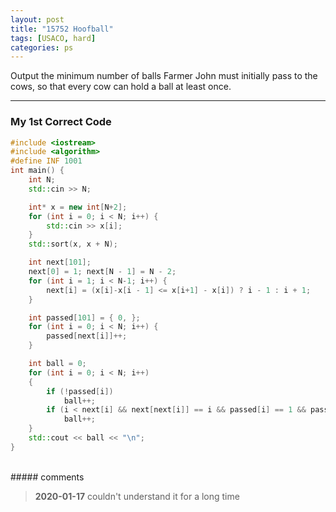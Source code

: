 ```yaml
---
layout: post
title: "15752 Hoofball"
tags: [USACO, hard]
categories: ps
---
```


Output the minimum number of balls Farmer John must initially pass to the cows, so that every cow can hold a ball at least once.

---

### My 1st Correct Code

```c++
#include <iostream>
#include <algorithm>
#define INF 1001
int main() {
	int N;
	std::cin >> N;

	int* x = new int[N+2];
	for (int i = 0; i < N; i++) {
		std::cin >> x[i];
	}
	std::sort(x, x + N);

	int next[101];
	next[0] = 1; next[N - 1] = N - 2;
	for (int i = 1; i < N-1; i++) {
		next[i] = (x[i]-x[i - 1] <= x[i+1] - x[i]) ? i - 1 : i + 1;
	}

	int passed[101] = { 0, };
	for (int i = 0; i < N; i++) {
		passed[next[i]]++;
	}

	int ball = 0;
	for (int i = 0; i < N; i++)
	{
		if (!passed[i])
			ball++;
		if (i < next[i] && next[next[i]] == i && passed[i] == 1 && passed[next[i]] == 1)
			ball++;
	}
	std::cout << ball << "\n";
}
```

<br>
##### comments

> **2020-01-17**   couldn't understand it for a long time
